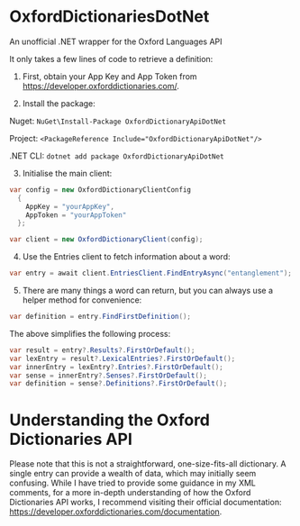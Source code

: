 # OxfordDictionariesDotNet
An unofficial .NET wrapper for the Oxford Languages API

It only takes a few lines of code to retrieve a definition:

1) First, obtain your App Key and App Token from https://developer.oxforddictionaries.com/.
   
2) Install the package:
   
Nuget: ```NuGet\Install-Package OxfordDictionaryApiDotNet```

Project: ```<PackageReference Include="OxfordDictionaryApiDotNet"/>```

.NET CLI: ```dotnet add package OxfordDictionaryApiDotNet```

3) Initialise the main client:

```csharp
var config = new OxfordDictionaryClientConfig
  {
    AppKey = "yourAppKey",
    AppToken = "yourAppToken"
  };

var client = new OxfordDictionaryClient(config);
```
4) Use the Entries client to fetch information about a word:

```csharp
var entry = await client.EntriesClient.FindEntryAsync("entanglement");
```

5) There are many things a word can return, but you can always use a helper method for convenience:

```csharp
var definition = entry.FindFirstDefinition();
```
The above simplifies the following process:

```csharp
var result = entry?.Results?.FirstOrDefault();
var lexEntry = result?.LexicalEntries?.FirstOrDefault();
var innerEntry = lexEntry?.Entries?.FirstOrDefault();
var sense = innerEntry?.Senses?.FirstOrDefault();
var definition = sense?.Definitions?.FirstOrDefault();
```

# Understanding the Oxford Dictionaries API
Please note that this is not a straightforward, one-size-fits-all dictionary. A single entry can provide a wealth of data, which may initially seem confusing.
While I have tried to provide some guidance in my XML comments, for a more in-depth understanding of how the Oxford Dictionaries API works,
I recommend visiting their official documentation: https://developer.oxforddictionaries.com/documentation.
